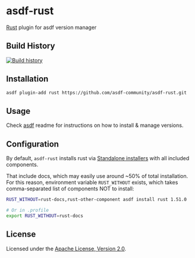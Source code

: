 # asdf-rust

[Rust](https://www.rust-lang.org) plugin for asdf version manager

## Build History

[![Build history](https://buildstats.info/github/chart/asdf-community/asdf-rust?branch=master)](https://github.com/asdf-community/asdf-rust/actions)

## Installation

```bash
asdf plugin-add rust https://github.com/asdf-community/asdf-rust.git
```

## Usage

Check [asdf](https://github.com/asdf-vm/asdf) readme for instructions on how to
install & manage versions.

## Configuration

By default, `asdf-rust` installs rust via [Standalone installers](https://forge.rust-lang.org/infra/other-installation-methods.html) with all included components.

That include docs, which may easily use around ~50% of total installation. For this reason,  environment variable `RUST_WITHOUT` exists, which takes comma-separated list of components NOT to install:

```sh
RUST_WITHOUT=rust-docs,rust-other-component asdf install rust 1.51.0

# Or in .profile
export RUST_WITHOUT=rust-docs
```

## License

Licensed under the
[Apache License, Version 2.0](https://www.apache.org/licenses/LICENSE-2.0).
